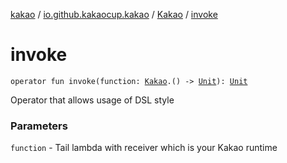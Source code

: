 [kakao](../../index.md) / [io.github.kakaocup.kakao](../index.md) / [Kakao](index.md) / [invoke](./invoke.md)

# invoke

`operator fun invoke(function: `[`Kakao`](index.md)`.() -> `[`Unit`](https://kotlinlang.org/api/latest/jvm/stdlib/kotlin/-unit/index.html)`): `[`Unit`](https://kotlinlang.org/api/latest/jvm/stdlib/kotlin/-unit/index.html)

Operator that allows usage of DSL style

### Parameters

`function` - Tail lambda with receiver which is your Kakao runtime